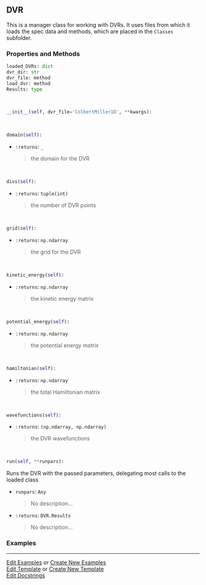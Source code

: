 ## <a id="Psience.DVR.DVR.DVR">DVR</a>
This is a manager class for working with DVRs.
It uses files from which it loads the spec data and methods, which are placed in the `Classes` subfolder.

### Properties and Methods
```python
loaded_DVRs: dict
dvr_dir: str
dvr_file: method
load_dvr: method
Results: type
```
<a id="Psience.DVR.DVR.DVR.__init__" class="docs-object-method">&nbsp;</a>
```python
__init__(self, dvr_file='ColbertMiller1D', **kwargs): 
```

<a id="Psience.DVR.DVR.DVR.domain" class="docs-object-method">&nbsp;</a>
```python
domain(self): 
```

- `:returns`: `_`
    >the domain for the DVR

<a id="Psience.DVR.DVR.DVR.divs" class="docs-object-method">&nbsp;</a>
```python
divs(self): 
```

- `:returns`: `tuple(int)`
    >the number of DVR points

<a id="Psience.DVR.DVR.DVR.grid" class="docs-object-method">&nbsp;</a>
```python
grid(self): 
```

- `:returns`: `np.ndarray`
    >the grid for the DVR

<a id="Psience.DVR.DVR.DVR.kinetic_energy" class="docs-object-method">&nbsp;</a>
```python
kinetic_energy(self): 
```

- `:returns`: `np.ndarray`
    >the kinetic energy matrix

<a id="Psience.DVR.DVR.DVR.potential_energy" class="docs-object-method">&nbsp;</a>
```python
potential_energy(self): 
```

- `:returns`: `np.ndarray`
    >the potential energy matrix

<a id="Psience.DVR.DVR.DVR.hamiltonian" class="docs-object-method">&nbsp;</a>
```python
hamiltonian(self): 
```

- `:returns`: `np.ndarray`
    >the total Hamiltonian matrix

<a id="Psience.DVR.DVR.DVR.wavefunctions" class="docs-object-method">&nbsp;</a>
```python
wavefunctions(self): 
```

- `:returns`: `(np.ndarray, np.ndarray)`
    >the DVR wavefunctions

<a id="Psience.DVR.DVR.DVR.run" class="docs-object-method">&nbsp;</a>
```python
run(self, **runpars): 
```
Runs the DVR with the passed parameters, delegating most calls to the loaded class
- `runpars`: `Any`
    >No description...
- `:returns`: `DVR.Results`
    >No description...

### Examples


___

[Edit Examples](https://github.com/McCoyGroup/References/edit/gh-pages/Documentation/examples/Psience/DVR/DVR/DVR.md) or 
[Create New Examples](https://github.com/McCoyGroup/References/new/gh-pages/?filename=Documentation/examples/Psience/DVR/DVR/DVR.md) <br/>
[Edit Template](https://github.com/McCoyGroup/References/edit/gh-pages/Documentation/templates/Psience/DVR/DVR/DVR.md) or 
[Create New Template](https://github.com/McCoyGroup/References/new/gh-pages/?filename=Documentation/templates/Psience/DVR/DVR/DVR.md) <br/>
[Edit Docstrings](https://github.com/McCoyGroup/Psience/edit/master/DVR/DVR.py?message=Update%20Docs)